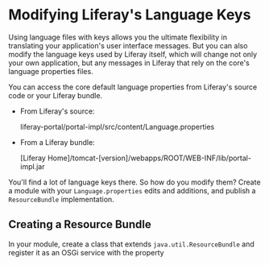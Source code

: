 # Modifying Liferay's Language Keys

Using language files with keys allows you the ultimate flexibility in
translating your application's user interface messages. But you can also modify
the language keys used by Liferay itself, which will change not only your own
application, but any messages in Liferay that rely on the core's language
properties files.

You can access the core default language properties from Liferay's source code
or your Liferay bundle.

-  From Liferay's source:

    liferay-portal/portal-impl/src/content/Language.properties

-  From a Liferay bundle:

    [Liferay Home]/tomcat-[version]/webapps/ROOT/WEB-INF/lib/portal-impl.jar

You'll find a lot of language keys there. So how do you modify them? Create a
module with your `Language.properties` edits and additions, and publish a
`ResourceBundle` implementation.

## Creating a Resource Bundle

In your module, create a class that extends `java.util.ResourceBundle` and
register it as an OSGi service with the property 

